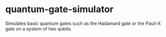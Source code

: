 # quantum-gate-simulator
Simulates basic quantum gates such as the Hadamard gate or the Pauli-X gate on a system of two qubits.
